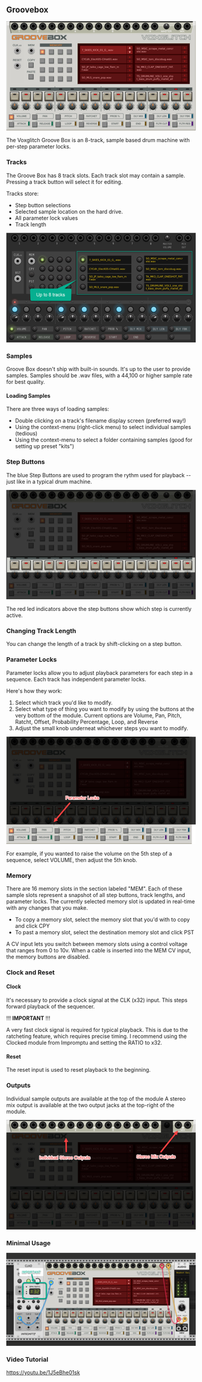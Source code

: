 ## Groovebox

![GrooveBox](/docs/images/groovebox/groovebox.jpg)

The Voxglitch Groove Box is an 8-track, sample based drum machine with per-step parameter locks.  

### Tracks

The Groove Box has 8 track slots.  Each track slot may contain a sample.  Pressing a track button will select it for editing.

Tracks store:

* Step button selections
* Selected sample location on the hard drive.
* All parameter lock values
* Track length

![GrooveBoxTracks](/docs/images/groovebox/tracks.jpg)

### Samples

Groove Box doesn't ship with built-in sounds.  It's up to the user to provide samples.  Samples should be .wav files, with a 44,100  or higher sample rate for best quality.

#### Loading Samples

There are three ways of loading samples:

- Double clicking on a track's filename display screen (preferred way!)
- Using the context-menu (right-click menu) to select individual samples (tedious)
- Using the context-menu to select a folder containing samples (good for setting up preset "kits")

### Step Buttons

The blue Step Buttons are used to program the rythm used for playback -- just like in a typical drum machine.

![GrooveBoxStepButtons](/docs/images/groovebox/step_buttons.jpg)

The red led indicators above the step buttons show which step is currently active.

### Changing Track Length

You can change the length of a track by shift-clicking on a step button.

### Parameter Locks

Parameter locks allow you to adjust playback parameters for each step in a sequence.  Each track has independent parameter locks.

Here's how they work:

1. Select which track you'd like to modify.
2. Select what type of thing you want to modify by using the buttons at the very bottom of the module.  Current options are Volume, Pan, Pitch, Ratcht, Offset, Probability Percentage, Loop, and Reverse
3. Adjust the small knob underneat whichever steps you want to modify.

![GrooveBoxParameterLocks](/docs/images/groovebox/parameter_locks.jpg)

For example, if you wanted to raise the volume on the 5th step of a sequence, select VOLUME, then adjust the 5th knob.

### Memory

There are 16 memory slots in the section labeled "MEM".  Each of these sample slots represent a snapshot of all step buttons, track lengths, and parameter locks. The currently selected memory slot is updated in real-time with any changes that you make.  

- To copy a memory slot, select the memory slot that you'd with to copy and click CPY
- To past a memory slot, select the destination memory slot and click PST

A CV input lets you switch between memory slots using a control voltage that ranges from 0 to 10v.  When a cable is inserted into the MEM CV input, the memory buttons are disabled.

### Clock and Reset

#### Clock

It's necessary to provide a clock signal at the CLK (x32) input.  This steps forward playback of the sequencer.  

!!!   **IMPORTANT**  !!!

A very fast clock signal is required for typical playback.  This is due to the ratcheting feature, which requires precise timing.  I recommend using the Clocked module from Impromptu and setting the RATIO to x32.

#### Reset

The reset input is used to reset playback to the beginning.

### Outputs

Individual sample outputs are available at the top of the module  A stereo mix output is available at the two output jacks at the top-right of the module.  

![GrooveBoxParameterLocks](/docs/images/groovebox/outputs.jpg)

### Minimal Usage

![GrooveBoxMinimalUsage](/docs/images/groovebox/minimal-usage.jpg)



### Video Tutorial

https://youtu.be/1J5eBhe01sk
